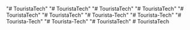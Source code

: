 "# TouristaTech" 
"# TouristaTech" 
"# TouristaTech" 
"# TouristaTech" 
"# TouristaTech" 
"# TouristaTech" 
"# Tourista-Tech" 
"# Tourista-Tech" 
"# Tourista-Tech" 
"# Tourista-Tech" 
"# TouristaTech" 
#   T o u r i s t a T e c h  
 